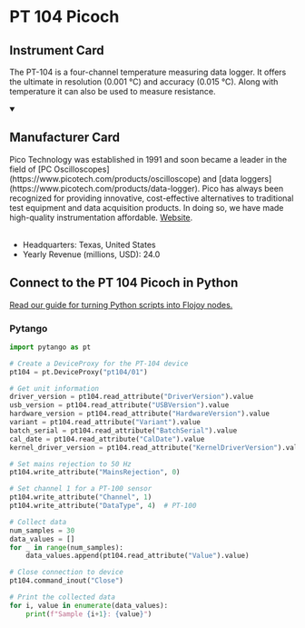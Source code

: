 
# PT 104 Picoch

## Instrument Card

The PT-104 is a four-channel temperature measuring data logger. It offers the ultimate in resolution (0.001 °C) and accuracy (0.015 °C). Along with temperature it can also be used to measure resistance.

<details open>
<summary><h2>Manufacturer Card</h2></summary>
Pico Technology was established in 1991 and soon became a leader in the field of [PC Oscilloscopes](https://www.picotech.com/products/oscilloscope) and [data loggers](https://www.picotech.com/products/data-logger).
Pico has always been recognized for providing innovative, cost-effective alternatives to traditional test equipment and data acquisition products. In doing so, we have made high-quality instrumentation affordable. <a href=https://www.picotech.com/>Website</a>.
<br><br>
<ul>
  <li>Headquarters: Texas, United States</li>
  <li>Yearly Revenue (millions, USD): 24.0</li>
</ul>
</details>

## Connect to the PT 104 Picoch in Python

[Read our guide for turning Python scripts into Flojoy nodes.](https://docs.flojoy.ai/custom-nodes/creating-custom-node/)


### Pytango

```python
import pytango as pt

# Create a DeviceProxy for the PT-104 device
pt104 = pt.DeviceProxy("pt104/01")

# Get unit information
driver_version = pt104.read_attribute("DriverVersion").value
usb_version = pt104.read_attribute("USBVersion").value
hardware_version = pt104.read_attribute("HardwareVersion").value
variant = pt104.read_attribute("Variant").value
batch_serial = pt104.read_attribute("BatchSerial").value
cal_date = pt104.read_attribute("CalDate").value
kernel_driver_version = pt104.read_attribute("KernelDriverVersion").value

# Set mains rejection to 50 Hz
pt104.write_attribute("MainsRejection", 0)

# Set channel 1 for a PT-100 sensor
pt104.write_attribute("Channel", 1)
pt104.write_attribute("DataType", 4)  # PT-100

# Collect data
num_samples = 30
data_values = []
for _ in range(num_samples):
    data_values.append(pt104.read_attribute("Value").value)

# Close connection to device
pt104.command_inout("Close")

# Print the collected data
for i, value in enumerate(data_values):
    print(f"Sample {i+1}: {value}")
```

